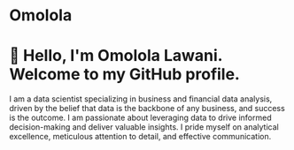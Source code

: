 # Omolola
# 👋 Hello, I'm Omolola Lawani. Welcome to my GitHub profile.
I am a data scientist specializing in business and financial data analysis, driven by the belief that data is the backbone of any business, and success is the outcome. I am passionate about leveraging data to drive informed decision-making and deliver valuable insights. I pride myself on analytical excellence, meticulous attention to detail, and effective communication.
